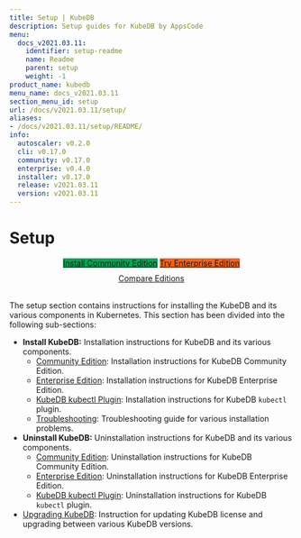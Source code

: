 ```yaml
---
title: Setup | KubeDB
description: Setup guides for KubeDB by AppsCode
menu:
  docs_v2021.03.11:
    identifier: setup-readme
    name: Readme
    parent: setup
    weight: -1
product_name: kubedb
menu_name: docs_v2021.03.11
section_menu_id: setup
url: /docs/v2021.03.11/setup/
aliases:
- /docs/v2021.03.11/setup/README/
info:
  autoscaler: v0.2.0
  cli: v0.17.0
  community: v0.17.0
  enterprise: v0.4.0
  installer: v0.17.0
  release: v2021.03.11
  version: v2021.03.11
---
```


# Setup

<div style="text-align: center;">
  <a class="button ac-button  is-link is-medium is-active has-text-weight-normal" href="/docs/v2021.03.11/setup/install/community" style="background:#00A651; width: 18rem;">Install Community Edition</a>
  <a class="button ac-button is-info is-medium is-active has-text-weight-normal" href="/docs/v2021.03.11/setup/install/enterprise"  style="background:#FC6011; width: 18rem;">Try Enterprise Edition</a>
  <a style="margin-top: 10px; display: block;" href="/docs/v2021.03.11/overview/README">Compare Editions</a>
</div>
<br>

The setup section contains instructions for installing the KubeDB and its various components in Kubernetes. This section has been divided into the following sub-sections:

- **Install KubeDB:** Installation instructions for KubeDB and its various components.
  - [Community Edition](/docs/v2021.03.11/setup/install/community): Installation instructions for KubeDB Community Edition.
  - [Enterprise Edition](/docs/v2021.03.11/setup/install/enterprise): Installation instructions for KubeDB Enterprise Edition.
  - [KubeDB kubectl Plugin](/docs/v2021.03.11/setup/install/kubectl_plugin): Installation instructions for KubeDB `kubectl` plugin.
  - [Troubleshooting](/docs/v2021.03.11/setup/install/troubleshoting): Troubleshooting guide for various installation problems.
- **Uninstall KubeDB:** Uninstallation instructions for KubeDB and its various components.
  - [Community Edition](/docs/v2021.03.11/setup/uninstall/community): Uninstallation instructions for KubeDB Community Edition.
  - [Enterprise Edition](/docs/v2021.03.11/setup/uninstall/enterprise): Uninstallation instructions for KubeDB Enterprise Edition.
  - [KubeDB kubectl Plugin](/docs/v2021.03.11/setup/uninstall/kubectl_plugin): Uninstallation instructions for KubeDB `kubectl` plugin.
- [Upgrading KubeDB](/docs/v2021.03.11/setup/upgrade): Instruction for updating KubeDB license and upgrading between various KubeDB versions.
